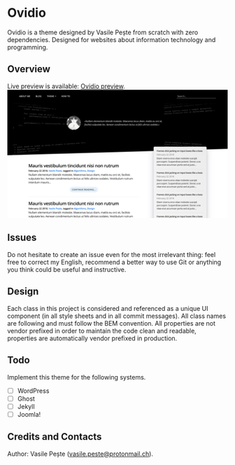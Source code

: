# Ovidio
Ovidio is a theme designed by Vasile Pește from scratch with zero dependencies.
Designed for websites about information technology and programming.

## Overview
Live preview is available: [Ovidio preview](https://www.malgol.com/archive/Ovidio/).
![](screenshots/16:08:2018.png)

## Issues
Do not hesitate to create an issue even for the most irrelevant thing: feel free to correct my English, recommend a better way to use Git or anything you think could be useful and instructive.

## Design
Each class in this project is considered and referenced as a unique UI component (in all style sheets and in all commit messages). All class names are following and must follow the BEM convention. All properties are not vendor prefixed in order to maintain the code clean and readable, properties are automatically vendor prefixed in production.

## Todo
Implement this theme for the following systems.
- [ ] WordPress
- [ ] Ghost
- [ ] Jekyll
- [ ] Joomla!

## Credits and Contacts
Author: Vasile Pește (vasile.peste@protonmail.ch).
